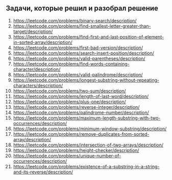 ## Задачи, которые решил и разобрал решение

1) https://leetcode.com/problems/binary-search/description/
2) https://leetcode.com/problems/find-smallest-letter-greater-than-target/description/
3) https://leetcode.com/problems/find-first-and-last-position-of-element-in-sorted-array/description/
4) https://leetcode.com/problems/first-bad-version/description/
5) https://leetcode.com/problems/search-insert-position/description/
6) https://leetcode.com/problems/valid-parentheses/description/
7) https://leetcode.com/problems/find-words-containing-character/description/
8) https://leetcode.com/problems/valid-palindrome/description/
9) https://leetcode.com/problems/longest-substring-without-repeating-characters/description/
10) https://leetcode.com/problems/two-sum/description/
11) https://leetcode.com/problems/length-of-last-word/description/
12) https://leetcode.com/problems/plus-one/description/
13) https://leetcode.com/problems/reverse-integer/description/
14) https://leetcode.com/problems/palindrome-number/description/
15) https://leetcode.com/problems/maximum-length-substring-with-two-occurrences/description/
16) https://leetcode.com/problems/minimum-window-substring/description/
17) https://leetcode.com/problems/remove-duplicates-from-sorted-array/description/
18) https://leetcode.com/problems/intersection-of-two-arrays/description/
19) https://leetcode.com/problems/height-checker/description/
20) https://leetcode.com/problems/unique-number-of-occurrences/description/
21) https://leetcode.com/problems/existence-of-a-substring-in-a-string-and-its-reverse/description/